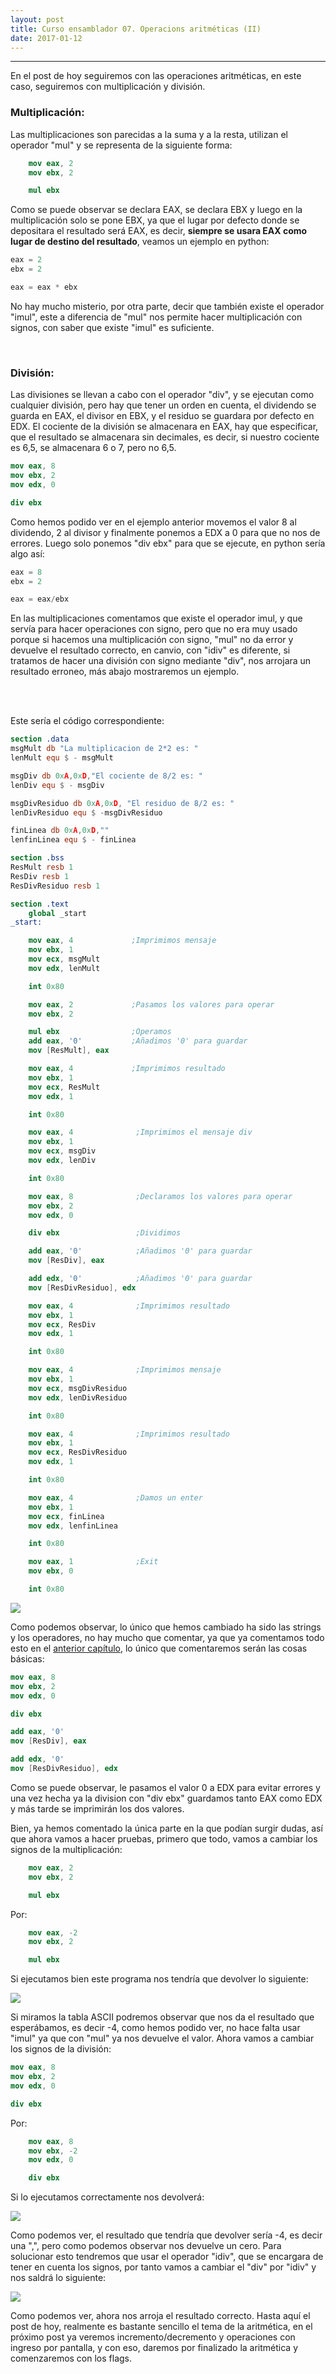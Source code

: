 ```yaml
---
layout: post
title: Curso ensamblador 07. Operacions aritméticas (II)   
date: 2017-01-12
---
```

--------------------
En el post de hoy seguiremos con las operaciones aritméticas, en este caso, seguiremos con multiplicación y división.


### Multiplicación:
Las multiplicaciones son parecidas a la suma y a la resta, utilizan el operador "mul" y se representa de la siguiente forma:

```nasm
    mov eax, 2
    mov ebx, 2

    mul ebx
```

Como se puede observar se declara EAX, se declara EBX y luego en la multiplicación solo se pone EBX, ya que el lugar por defecto donde se depositara el resultado será EAX, es decir, **siempre se usara EAX como lugar de destino del resultado**, veamos un ejemplo en python:

```python
eax = 2
ebx = 2

eax = eax * ebx
```

No hay mucho misterio, por otra parte, decir que también existe el operador "imul", este a diferencia de "mul" nos permite hacer multiplicación con signos, con saber que existe "imul" es suficiente.

<br>

### División:
Las divisiones se llevan a cabo con el operador "div", y se ejecutan como cualquier división, pero hay que tener un orden en cuenta, el dividendo se guarda en EAX, el divisor en EBX, y el residuo se guardara por defecto en EDX. El cociente de la división se almacenara en EAX, hay que especificar, que el resultado se almacenara sin decimales, es decir, si nuestro cociente es 6,5, se almacenara 6 o 7, pero no 6,5.

```nasm
mov eax, 8                          
mov ebx, 2                               
mov edx, 0                          

div ebx
```

Como hemos podido ver en el ejemplo anterior movemos el valor 8 al dividendo, 2 al divisor y finalmente ponemos a EDX a 0 para que no nos de errores. Luego solo ponemos "div ebx" para que se ejecute, en python sería algo así:

```python
eax = 8
ebx = 2

eax = eax/ebx
```

En las multiplicaciones comentamos que existe el operador imul, y que servía para hacer operaciones con signo, pero que no era muy usado porque si hacemos una multiplicación con signo, "mul" no da error y devuelve el resultado correcto, en canvio, con "idiv" es diferente, si tratamos de hacer una división con signo mediante "div", nos arrojara un resultado erroneo, más abajo mostraremos un ejemplo.


<br>
<br>

Este sería el código correspondiente:

```nasm
section .data
msgMult db "La multiplicacion de 2*2 es: "
lenMult equ $ - msgMult

msgDiv db 0xA,0xD,"El cociente de 8/2 es: "
lenDiv equ $ - msgDiv

msgDivResiduo db 0xA,0xD, "El residuo de 8/2 es: "
lenDivResiduo equ $ -msgDivResiduo

finLinea db 0xA,0xD,""
lenfinLinea equ $ - finLinea

section .bss
ResMult resb 1
ResDiv resb 1
ResDivResiduo resb 1

section .text
    global _start
_start:

    mov eax, 4             ;Imprimimos mensaje
    mov ebx, 1
    mov ecx, msgMult
    mov edx, lenMult

    int 0x80

    mov eax, 2             ;Pasamos los valores para operar
    mov ebx, 2

    mul ebx                ;Operamos
    add eax, '0'           ;Añadimos '0' para guardar
    mov [ResMult], eax

    mov eax, 4             ;Imprimimos resultado
    mov ebx, 1
    mov ecx, ResMult
    mov edx, 1

    int 0x80

    mov eax, 4              ;Imprimimos el mensaje div 
    mov ebx, 1
    mov ecx, msgDiv
    mov edx, lenDiv

    int 0x80

    mov eax, 8              ;Declaramos los valores para operar
    mov ebx, 2
    mov edx, 0

    div ebx                 ;Dividimos

    add eax, '0'            ;Añadimos '0' para guardar
    mov [ResDiv], eax

    add edx, '0'            ;Añadimos '0' para guardar
    mov [ResDivResiduo], edx

    mov eax, 4              ;Imprimimos resultado
    mov ebx, 1
    mov ecx, ResDiv
    mov edx, 1

    int 0x80

    mov eax, 4              ;Imprimimos mensaje
    mov ebx, 1
    mov ecx, msgDivResiduo
    mov edx, lenDivResiduo

    int 0x80

    mov eax, 4              ;Imprimimos resultado
    mov ebx, 1
    mov ecx, ResDivResiduo
    mov edx, 1

    int 0x80

    mov eax, 4              ;Damos un enter
    mov ebx, 1
    mov ecx, finLinea
    mov edx, lenfinLinea

    int 0x80

    mov eax, 1              ;Exit
    mov ebx, 0

    int 0x80

```

<img src="/images/captura-07-mul-imul-idiv-div-ejemplo.png" />

<br>

Como podemos observar, lo único que hemos cambiado ha sido las strings y los operadores, no hay mucho que comentar, ya que ya comentamos todo esto en el [anterior capítulo](http://poyoncio.com/2017/01/08/Curso-ensamblador-06-Operaciones-aritmeticas-I/), lo único que comentaremos serán las cosas básicas:

```nasm
mov eax, 8
mov ebx, 2
mov edx, 0

div ebx

add eax, '0'
mov [ResDiv], eax

add edx, '0'
mov [ResDivResiduo], edx
```

Como se puede observar, le pasamos el valor 0 a EDX para evitar errores y una vez hecha ya la division con "div ebx" guardamos tanto EAX como EDX y más tarde se imprimirán los dos valores.

Bien, ya hemos comentado la única parte en la que podían surgir dudas, así que ahora vamos a hacer pruebas, primero que todo, vamos a cambiar los signos de la multiplicación:

```nasm
    mov eax, 2
    mov ebx, 2

    mul ebx
```

Por:

```nasm
    mov eax, -2
    mov ebx, 2

    mul ebx
```


Si ejecutamos bien este programa nos tendría que devolver lo siguiente:

<img src="/images/captura-mul--2-resultado.png" />


Si miramos la tabla ASCII podremos observar que nos da el resultado que esperábamos, es decir -4, como hemos podido ver, no hace falta usar "imul" ya que con "mul" ya nos devuelve el valor. Ahora vamos a cambiar los signos de la división:

```nasm
mov eax, 8
mov ebx, 2
mov edx, 0

div ebx
```

Por:

```nasm
    mov eax, 8
    mov ebx, -2
    mov edx, 0

    div ebx
```

Si lo ejecutamos correctamente nos devolverá:

<img src="/images/captura-div--8-bads.png" />

Como podemos ver, el resultado que tendría que devolver sería -4, es decir una ",", pero como podemos observar nos devuelve un cero. Para solucionar esto tendremos que usar el operador "idiv", que se encargara de tener en cuenta los signos, por tanto vamos a cambiar el "div" por "idiv" y nos saldrá lo siguiente:

<img src="/images/captura-idiv--4-coma.png" />

<br>

Como podemos ver, ahora nos arroja el resultado correcto. Hasta aquí el post de hoy, realmente es bastante sencillo el tema de la aritmética, en el próximo post ya veremos incremento/decremento y operaciones con ingreso por pantalla, y con eso, daremos por finalizado la aritmética y comenzaremos con los flags. 
